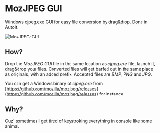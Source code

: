# MozJPEG GUI
Windows cjpeg.exe GUI for easy file conversion by drag&amp;drop. Done in AutoIt.

![MozJPEG-GUI](https://user-images.githubusercontent.com/41306381/130995258-2e28836f-494a-41ba-b5aa-c7ca6eea28fd.png)

## How?
Drop the _MozJPEG GUI_ file in the same location as _cjpeg.exe_ file, launch it, drag&drop your files. Converted files will get barfed out in the same place as originals, with an added prefix. Accepted files are _BMP_, _PNG_ and _JPG_.

You can get a Windows binary of _cjpeg.exe_ from [https://github.com/mozilla/mozjpeg/releases](https://github.com/mozilla/mozjpeg/releases) for instance.

## Why?
Cuz' sometimes I get tired of keystroking everything in console like some animal.

